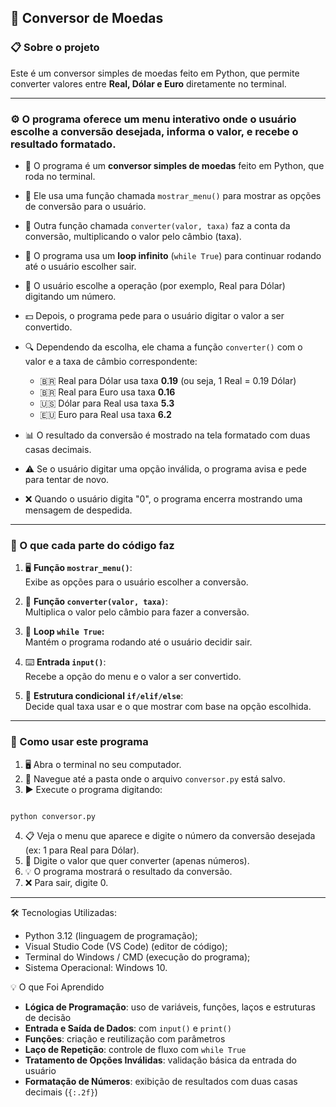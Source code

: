 ## 💱 Conversor de Moedas

### 📋 Sobre o projeto

Este é um conversor simples de moedas feito em Python, que permite converter valores entre **Real, Dólar e Euro** diretamente no terminal.

---

### ⚙️ O programa oferece um menu interativo onde o usuário escolhe a conversão desejada, informa o valor, e recebe o resultado formatado.

- 🐍 O programa é um **conversor simples de moedas** feito em Python, que roda no terminal.
- 📜 Ele usa uma função chamada `mostrar_menu()` para mostrar as opções de conversão para o usuário.
- 🔢 Outra função chamada `converter(valor, taxa)` faz a conta da conversão, multiplicando o valor pelo câmbio (taxa).
- 🔄 O programa usa um **loop infinito** (`while True`) para continuar rodando até o usuário escolher sair.
- 🎯 O usuário escolhe a operação (por exemplo, Real para Dólar) digitando um número.
- 💵 Depois, o programa pede para o usuário digitar o valor a ser convertido.
- 🔍 Dependendo da escolha, ele chama a função `converter()` com o valor e a taxa de câmbio correspondente:
  
  - 🇧🇷 Real para Dólar usa taxa **0.19** (ou seja, 1 Real = 0.19 Dólar)
  - 🇧🇷 Real para Euro usa taxa **0.16**
  - 🇺🇸 Dólar para Real usa taxa **5.3**
  - 🇪🇺 Euro para Real usa taxa **6.2**
  
- 📊 O resultado da conversão é mostrado na tela formatado com duas casas decimais.
- ⚠️ Se o usuário digitar uma opção inválida, o programa avisa e pede para tentar de novo.
- ❌ Quando o usuário digita "0", o programa encerra mostrando uma mensagem de despedida.

---

### 🧩 O que cada parte do código faz

1. 🖥️ **Função `mostrar_menu()`**:  
   Exibe as opções para o usuário escolher a conversão.

2. 🧮 **Função `converter(valor, taxa)`**:  
   Multiplica o valor pelo câmbio para fazer a conversão.

3. 🔄 **Loop `while True`:**  
   Mantém o programa rodando até o usuário decidir sair.

4. ⌨️ **Entrada `input()`**:  
   Recebe a opção do menu e o valor a ser convertido.

5. 🔀 **Estrutura condicional `if/elif/else`**:  
   Decide qual taxa usar e o que mostrar com base na opção escolhida.

---

### 🚀 Como usar este programa

1. 🖥️ Abra o terminal no seu computador.
2. 📂 Navegue até a pasta onde o arquivo `conversor.py` está salvo.
3. ▶️ Execute o programa digitando:

```

python conversor.py

```
4. 📋 Veja o menu que aparece e digite o número da conversão desejada (ex: 1 para Real para Dólar).
5. 🔢 Digite o valor que quer converter (apenas números).
6. 💡 O programa mostrará o resultado da conversão.
7. ❌ Para sair, digite 0.

---
🛠️ Tecnologias Utilizadas:

- Python 3.12 (linguagem de programação);
- Visual Studio Code (VS Code) (editor de código);
- Terminal do Windows / CMD (execução do programa);
- Sistema Operacional: Windows 10.

💡 O que Foi Aprendido

- **Lógica de Programação**: uso de variáveis, funções, laços e estruturas de decisão
- **Entrada e Saída de Dados**: com `input()` e `print()`
- **Funções**: criação e reutilização com parâmetros
- **Laço de Repetição**: controle de fluxo com `while True`
- **Tratamento de Opções Inválidas**: validação básica da entrada do usuário
- **Formatação de Números**: exibição de resultados com duas casas decimais (`{:.2f}`)
